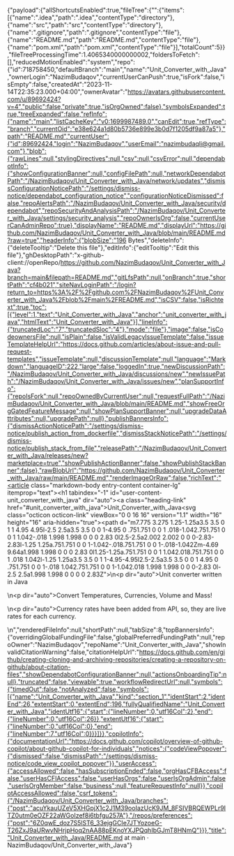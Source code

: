 {"payload":{"allShortcutsEnabled":true,"fileTree":{"":{"items":[{"name":".idea","path":".idea","contentType":"directory"},{"name":"src","path":"src","contentType":"directory"},{"name":".gitignore","path":".gitignore","contentType":"file"},{"name":"README.md","path":"README.md","contentType":"file"},{"name":"pom.xml","path":"pom.xml","contentType":"file"}],"totalCount":5}},"fileTreeProcessingTime":1.4065340000000002,"foldersToFetch":[],"reducedMotionEnabled":"system","repo":{"id":718758450,"defaultBranch":"main","name":"Unit_Converter_with_Java","ownerLogin":"NazimBudaqov","currentUserCanPush":true,"isFork":false,"isEmpty":false,"createdAt":"2023-11-14T22:35:23.000+04:00","ownerAvatar":"https://avatars.githubusercontent.com/u/89692424?v=4","public":false,"private":true,"isOrgOwned":false},"symbolsExpanded":true,"treeExpanded":false,"refInfo":{"name":"main","listCacheKey":"v0:1699987489.0","canEdit":true,"refType":"branch","currentOid":"e38e624a1d80b5736e899e3b0d7f1205df9a87a5"},"path":"README.md","currentUser":{"id":89692424,"login":"NazimBudaqov","userEmail":"nazimbudaqli@gmail.com"},"blob":{"rawLines":null,"stylingDirectives":null,"csv":null,"csvError":null,"dependabotInfo":{"showConfigurationBanner":null,"configFilePath":null,"networkDependabotPath":"/NazimBudaqov/Unit_Converter_with_Java/network/updates","dismissConfigurationNoticePath":"/settings/dismiss-notice/dependabot_configuration_notice","configurationNoticeDismissed":false,"repoAlertsPath":"/NazimBudaqov/Unit_Converter_with_Java/security/dependabot","repoSecurityAndAnalysisPath":"/NazimBudaqov/Unit_Converter_with_Java/settings/security_analysis","repoOwnerIsOrg":false,"currentUserCanAdminRepo":true},"displayName":"README.md","displayUrl":"https://github.com/NazimBudaqov/Unit_Converter_with_Java/blob/main/README.md?raw=true","headerInfo":{"blobSize":"196 Bytes","deleteInfo":{"deleteTooltip":"Delete this file"},"editInfo":{"editTooltip":"Edit this file"},"ghDesktopPath":"x-github-client://openRepo/https://github.com/NazimBudaqov/Unit_Converter_with_Java?branch=main&filepath=README.md","gitLfsPath":null,"onBranch":true,"shortPath":"cf4b021","siteNavLoginPath":"/login?return_to=https%3A%2F%2Fgithub.com%2FNazimBudaqov%2FUnit_Converter_with_Java%2Fblob%2Fmain%2FREADME.md","isCSV":false,"isRichtext":true,"toc":[{"level":1,"text":"Unit_Converter_with_Java","anchor":"unit_converter_with_java","htmlText":"Unit_Converter_with_Java"}],"lineInfo":{"truncatedLoc":"7","truncatedSloc":"4"},"mode":"file"},"image":false,"isCodeownersFile":null,"isPlain":false,"isValidLegacyIssueTemplate":false,"issueTemplateHelpUrl":"https://docs.github.com/articles/about-issue-and-pull-request-templates","issueTemplate":null,"discussionTemplate":null,"language":"Markdown","languageID":222,"large":false,"loggedIn":true,"newDiscussionPath":"/NazimBudaqov/Unit_Converter_with_Java/discussions/new","newIssuePath":"/NazimBudaqov/Unit_Converter_with_Java/issues/new","planSupportInfo":{"repoIsFork":null,"repoOwnedByCurrentUser":null,"requestFullPath":"/NazimBudaqov/Unit_Converter_with_Java/blob/main/README.md","showFreeOrgGatedFeatureMessage":null,"showPlanSupportBanner":null,"upgradeDataAttributes":null,"upgradePath":null},"publishBannersInfo":{"dismissActionNoticePath":"/settings/dismiss-notice/publish_action_from_dockerfile","dismissStackNoticePath":"/settings/dismiss-notice/publish_stack_from_file","releasePath":"/NazimBudaqov/Unit_Converter_with_Java/releases/new?marketplace=true","showPublishActionBanner":false,"showPublishStackBanner":false},"rawBlobUrl":"https://github.com/NazimBudaqov/Unit_Converter_with_Java/raw/main/README.md","renderImageOrRaw":false,"richText":"<article class=\"markdown-body entry-content container-lg\" itemprop=\"text\"><h1 tabindex=\"-1\" id=\"user-content-unit_converter_with_java\" dir=\"auto\"><a class=\"heading-link\" href=\"#unit_converter_with_java\">Unit_Converter_with_Java<svg class=\"octicon octicon-link\" viewBox=\"0 0 16 16\" version=\"1.1\" width=\"16\" height=\"16\" aria-hidden=\"true\"><path d=\"m7.775 3.275 1.25-1.25a3.5 3.5 0 1 1 4.95 4.95l-2.5 2.5a3.5 3.5 0 0 1-4.95 0 .751.751 0 0 1 .018-1.042.751.751 0 0 1 1.042-.018 1.998 1.998 0 0 0 2.83 0l2.5-2.5a2.002 2.002 0 0 0-2.83-2.83l-1.25 1.25a.751.751 0 0 1-1.042-.018.751.751 0 0 1-.018-1.042Zm-4.69 9.64a1.998 1.998 0 0 0 2.83 0l1.25-1.25a.751.751 0 0 1 1.042.018.751.751 0 0 1 .018 1.042l-1.25 1.25a3.5 3.5 0 1 1-4.95-4.95l2.5-2.5a3.5 3.5 0 0 1 4.95 0 .751.751 0 0 1-.018 1.042.751.751 0 0 1-1.042.018 1.998 1.998 0 0 0-2.83 0l-2.5 2.5a1.998 1.998 0 0 0 0 2.83Z\"></path></svg></a></h1>\n<p dir=\"auto\">Unit converter written in Java</p>\n<p dir=\"auto\">Convert Temperatures, Currencies, Volume and Mass!</p>\n<p dir=\"auto\">Currency rates have been added from API, so, they are live rates for each currency.</p>\n</article>","renderedFileInfo":null,"shortPath":null,"tabSize":8,"topBannersInfo":{"overridingGlobalFundingFile":false,"globalPreferredFundingPath":null,"repoOwner":"NazimBudaqov","repoName":"Unit_Converter_with_Java","showInvalidCitationWarning":false,"citationHelpUrl":"https://docs.github.com/en/github/creating-cloning-and-archiving-repositories/creating-a-repository-on-github/about-citation-files","showDependabotConfigurationBanner":null,"actionsOnboardingTip":null},"truncated":false,"viewable":true,"workflowRedirectUrl":null,"symbols":{"timedOut":false,"notAnalyzed":false,"symbols":[{"name":"Unit_Converter_with_Java","kind":"section_1","identStart":2,"identEnd":26,"extentStart":0,"extentEnd":196,"fullyQualifiedName":"Unit_Converter_with_Java","identUtf16":{"start":{"lineNumber":0,"utf16Col":2},"end":{"lineNumber":0,"utf16Col":26}},"extentUtf16":{"start":{"lineNumber":0,"utf16Col":0},"end":{"lineNumber":7,"utf16Col":0}}}]}},"copilotInfo":{"documentationUrl":"https://docs.github.com/copilot/overview-of-github-copilot/about-github-copilot-for-individuals","notices":{"codeViewPopover":{"dismissed":false,"dismissPath":"/settings/dismiss-notice/code_view_copilot_popover"}},"userAccess":{"accessAllowed":false,"hasSubscriptionEnded":false,"orgHasCFBAccess":false,"userHasCFIAccess":false,"userHasOrgs":false,"userIsOrgAdmin":false,"userIsOrgMember":false,"business":null,"featureRequestInfo":null}},"copilotAccessAllowed":false,"csrf_tokens":{"/NazimBudaqov/Unit_Converter_with_Java/branches":{"post":"acuYkauUZeV5XHGpjX1c2J1M39ooIazUcK9JM_8FSIVBRQEWPLr9ITZ0utm0eOZF22aWGoIzef8i6tbfgu257A"},"/repos/preferences":{"post":"6Z0qwE_doz7S5lST6_33ejgGCIe7JTYozoeG-T26ZxJ9aURwvNHrjpHoq2nAA88pEKnoYXJPQqhIbGJmT8HNmQ"}}},"title":"Unit_Converter_with_Java/README.md at main · NazimBudaqov/Unit_Converter_with_Java"}